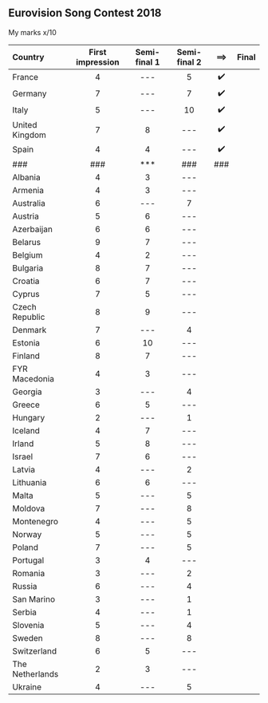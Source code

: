## Eurovision Song Contest 2018
My marks x/10

| Country | First impression | Semi-final 1 | Semi-final 2 | ==> | Final |
| :------- | :-------: | :------: | :-------: | :-------: | :-------: |
| France |4|---|5|:heavy_check_mark:||
| Germany |7|---|7|:heavy_check_mark:||
| Italy |5|---|10|:heavy_check_mark:||
| United Kingdom |7|8|---|:heavy_check_mark:||
| Spain |4|4|---|:heavy_check_mark:||
|###|###|***|###|###||
| Albania |4|3|---|||
| Armenia |4|3|---|||
| Australia |6|---|7|||
| Austria |5|6|---|||
| Azerbaijan |6|6|---|||
| Belarus |9|7|---|||
| Belgium |4|2|---|||
| Bulgaria |8|7|---|||
| Croatia |6|7|---|||
| Cyprus |7|5|---|||
| Czech Republic |8|9|---|||
| Denmark |7|---|4|||
| Estonia |6|10|---|||
| Finland |8|7|---|||
| FYR Macedonia |4|3|---|||
| Georgia |3|---|4|||
| Greece |6|5|---|||
| Hungary |2|---|1|||
| Iceland |4|7|---|||
| Irland |5|8|---|||
| Israel |7|6|---|||
| Latvia |4|---|2|||
| Lithuania |6|6|---|||
| Malta |5|---|5|||
| Moldova |7|---|8|||
| Montenegro |4|---|5|||
| Norway |5|---|5|||
| Poland |7|---|5|||
| Portugal |3|4|---|||
| Romania |3|---|2|||
| Russia |6|---|4|||
| San Marino |3|---|1|||
| Serbia |4|---|1|||
| Slovenia |5|---|4|||
| Sweden |8|---|8|||
| Switzerland |6|5|---|||
| The Netherlands |2|3|---|||
| Ukraine |4|---|5|||
